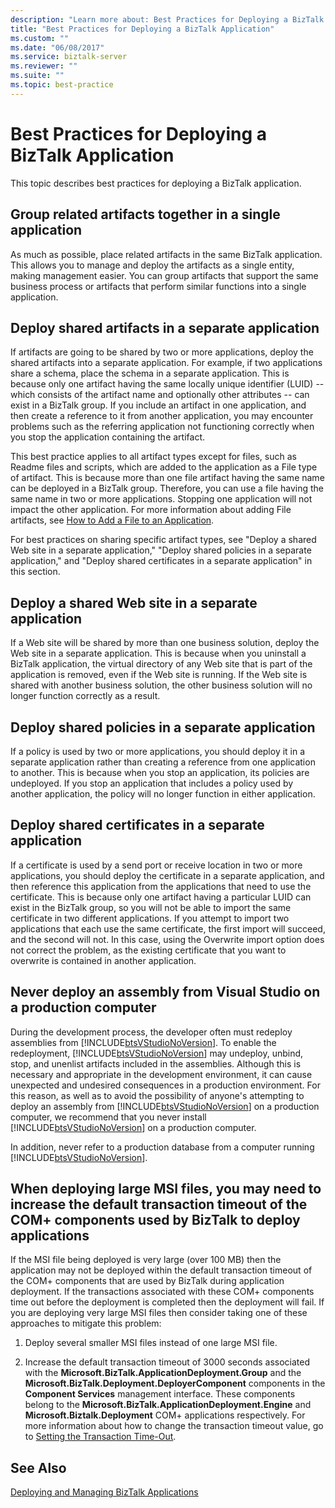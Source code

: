 ```yaml
---
description: "Learn more about: Best Practices for Deploying a BizTalk Application"
title: "Best Practices for Deploying a BizTalk Application"
ms.custom: ""
ms.date: "06/08/2017"
ms.service: biztalk-server
ms.reviewer: ""
ms.suite: ""
ms.topic: best-practice
---
```

# Best Practices for Deploying a BizTalk Application
This topic describes best practices for deploying a BizTalk application.

## Group related artifacts together in a single application
 As much as possible, place related artifacts in the same BizTalk application. This allows you to manage and deploy the artifacts as a single entity, making management easier. You can group artifacts that support the same business process or artifacts that perform similar functions into a single application.

## Deploy shared artifacts in a separate application
 If artifacts are going to be shared by two or more applications, deploy the shared artifacts into a separate application. For example, if two applications share a schema, place the schema in a separate application. This is because only one artifact having the same locally unique identifier (LUID) -- which consists of the artifact name and optionally other attributes -- can exist in a BizTalk group. If you include an artifact in one application, and then create a reference to it from another application, you may encounter problems such as the referring application not functioning correctly when you stop the application containing the artifact.

 This best practice applies to all artifact types except for files, such as Readme files and scripts, which are added to the application as a File type of artifact. This is because more than one file artifact having the same name can be deployed in a BizTalk group. Therefore, you can use a file having the same name in two or more applications. Stopping one application will not impact the other application. For more information about adding File artifacts, see [How to Add a File to an Application](../core/how-to-add-a-file-to-an-application.md).

 For best practices on sharing specific artifact types, see "Deploy a shared Web site in a separate application," "Deploy shared policies in a separate application," and "Deploy shared certificates in a separate application" in this section.

## Deploy a shared Web site in a separate application
 If a Web site will be shared by more than one business solution, deploy the Web site in a separate application. This is because when you uninstall a BizTalk application, the virtual directory of any Web site that is part of the application is removed, even if the Web site is running. If the Web site is shared with another business solution, the other business solution will no longer function correctly as a result.

## Deploy shared policies in a separate application
 If a policy is used by two or more applications, you should deploy it in a separate application rather than creating a reference from one application to another. This is because when you stop an application, its policies are undeployed. If you stop an application that includes a policy used by another application, the policy will no longer function in either application.

## Deploy shared certificates in a separate application
 If a certificate is used by a send port or receive location in two or more applications, you should deploy the certificate in a separate application, and then reference this application from the applications that need to use the certificate. This is because only one artifact having a particular LUID can exist in the BizTalk group, so you will not be able to import the same certificate in two different applications. If you attempt to import two applications that each use the same certificate, the first import will succeed, and the second will not. In this case, using the Overwrite import option does not correct the problem, as the existing certificate that you want to overwrite is contained in another application.

## Never deploy an assembly from Visual Studio on a production computer
 During the development process, the developer often must redeploy assemblies from [!INCLUDE[btsVStudioNoVersion](../includes/btsvstudionoversion-md.md)]. To enable the redeployment, [!INCLUDE[btsVStudioNoVersion](../includes/btsvstudionoversion-md.md)] may undeploy, unbind, stop, and unenlist artifacts included in the assemblies. Although this is necessary and appropriate in the development environment, it can cause unexpected and undesired consequences in a production environment. For this reason, as well as to avoid the possibility of anyone's attempting to deploy an assembly from [!INCLUDE[btsVStudioNoVersion](../includes/btsvstudionoversion-md.md)] on a production computer, we recommend that you never install [!INCLUDE[btsVStudioNoVersion](../includes/btsvstudionoversion-md.md)] on a production computer.

 In addition, never refer to a production database from a computer running [!INCLUDE[btsVStudioNoVersion](../includes/btsvstudionoversion-md.md)].

## When deploying large MSI files, you may need to increase the default transaction timeout of the COM+ components used by BizTalk to deploy applications
 If the MSI file being deployed is very large (over 100 MB) then the application may not be deployed within the default transaction timeout of the COM+ components that are used by BizTalk during application deployment. If the transactions associated with these COM+ components time out before the deployment is completed then the deployment will fail. If you are deploying very large MSI files then consider taking one of these approaches to mitigate this problem:

1.  Deploy several smaller MSI files instead of one large MSI file.

2.  Increase the default transaction timeout of 3000 seconds associated with the **Microsoft.BizTalk.ApplicationDeployment.Group** and the **Microsoft.BizTalk.Deployment.DeployerComponent** components in the **Component Services** management interface. These components belong to the **Microsoft.BizTalk.ApplicationDeployment.Engine** and **Microsoft.Biztalk.Deployment** COM+ applications respectively. For more information about how to change the transaction timeout value, go to [Setting the Transaction Time-Out](/windows/win32/cossdk/setting-the-transaction-time-out).

## See Also
 [Deploying and Managing BizTalk Applications](../core/deploying-and-managing-biztalk-applications.md)
